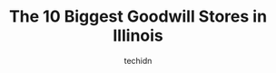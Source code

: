 ---
layout: ampstory
image: https://i0.wp.com/paketmu.com/wp-content/uploads/2023/06/goodwill-store-donation-center-0-in-illinois-1686365619.jpeg?resize=640,853
author: techidn
featured: false
description: Explore the diverse Goodwill Store scene in Illinois, home to an incredible selection of 10 establishments catering to every taste. Whether youre in search of iconic favorites or undiscover
title: The 10 Biggest Goodwill Stores in Illinois
cover:
   title: The 10 Biggest Goodwill Stores in Illinois
   subtitle: RICKPATE
   background: https://paketmu.com/wp-content/uploads/2023/06/goodwill-store-donation-center-0-in-illinois-1686365619.jpeg

pages: 
 - layout: thirds
   top: <h1>#1 Goodwill Store & Donation Center</h1>
   bottom: "<p>This is a good store that has a lot of selections! I will say some of the style arent the most stylish but most things are affordable. The store is very clean and well</p>"
   background: https://paketmu.com/wp-content/uploads/2023/06/goodwill-store-donation-center-1-in-illinois-1686365620.jpeg
   backgroundblur: true
 - layout: thirds
   top: <h1>#2 Goodwill Store & Donation Center</h1>
   bottom: "<p>I think this store is starting to get a little over board with their prices, they want to sell a used slightly damaged with stains Starter 1998 cubs shirt for $25. I show</p>"
   background: https://paketmu.com/wp-content/uploads/2023/06/goodwill-store-donation-center-2-in-illinois-1686365620.jpeg
   cta:
      link: https://paketmu.com/the-10-biggest-goodwill-stores-in-illinois/
      text: The 10 Biggest Goodwill Stores in Illinois
 - layout: thirds
   top: <h1>#3 Goodwill Store and Donation Center North Riverside</h1>
   bottom: "<p>Its nice to be here. And when I say like, I mean that I go there virtually every day. I get a good number of sketchbooks and painting and craft tools. The staff is outst</p>"
   background: https://paketmu.com/wp-content/uploads/2023/06/goodwill-store-donation-center-3-in-illinois-1686365621.jpeg
   cta:
      link: https://paketmu.com/the-10-biggest-goodwill-stores-in-illinois/
      text: The 10 Biggest Goodwill Stores in Illinois
 - layout: thirds
   top: <h1>#4 Goodwill Store & Donation Center</h1>
   bottom: "<p>539 Fort Hill Dr, Naperville, IL 60540, United States</p>"
   background: https://images.unsplash.com/photo-1632260260864-caf7fde5ec36?ixlib=rb-4.0.3&ixid=MnwxMjA3fDB8MHxwaG90by1wYWdlfHx8fGVufDB8fHx8&auto=format&fit=crop&w=640&h=853&q=80
   cta:
      link: https://paketmu.com/the-10-biggest-goodwill-stores-in-illinois/
      text: The 10 Biggest Goodwill Stores in Illinois
 - layout: thirds
   top: <h1>#5 Goodwill Store & Donation Center</h1>
   bottom: "<p>5518 W Touhy Ave, Skokie, IL 60077, United States</p>"
   background: https://images.unsplash.com/photo-1597773150796-e5c14ebecbf5?ixlib=rb-4.0.3&ixid=MnwxMjA3fDB8MHxwaG90by1wYWdlfHx8fGVufDB8fHx8&auto=format&fit=crop&w=640&h=853&q=80
   cta:
      link: https://paketmu.com/the-10-biggest-goodwill-stores-in-illinois/
      text: The 10 Biggest Goodwill Stores in Illinois
 - layout: thirds
   top: <h1>#6 Goodwill Store & Donation Center</h1>
   bottom: "<p>351 E Roosevelt Rd, Lombard, IL 60148, United States</p>"
   background: https://images.unsplash.com/photo-1608411404720-c8f0417bcdba?ixlib=rb-4.0.3&ixid=MnwxMjA3fDB8MHxwaG90by1wYWdlfHx8fGVufDB8fHx8&auto=format&fit=crop&w=640&h=853&q=80
   cta:
      link: https://paketmu.com/the-10-biggest-goodwill-stores-in-illinois/
      text: The 10 Biggest Goodwill Stores in Illinois
 - layout: thirds
   top: <h1>#7 Goodwill Store & Donation Center</h1>
   bottom: "<p>1521 Lee St, Des Plaines, IL 60018, United States</p>"
   background: https://images.unsplash.com/photo-1524169358666-79f22534bc6e?ixlib=rb-4.0.3&ixid=MnwxMjA3fDB8MHxwaG90by1wYWdlfHx8fGVufDB8fHx8&auto=format&fit=crop&w=640&h=853&q=80
   cta:
      link: https://paketmu.com/the-10-biggest-goodwill-stores-in-illinois/
      text: The 10 Biggest Goodwill Stores in Illinois
 - layout: thirds
   middle: Continue reading...
   background: https://images.unsplash.com/photo-1488554378835-f7acf46e6c98?ixlib=rb-4.0.3&ixid=MnwxMjA3fDB8MHxwaG90by1wYWdlfHx8fGVufDB8fHx8&auto=format&fit=crop&w=640&h=853&q=80
   cta:
      link: https://paketmu.com/the-10-biggest-goodwill-stores-in-illinois/
      text: The 10 Biggest Goodwill Stores in Illinois
      
---
